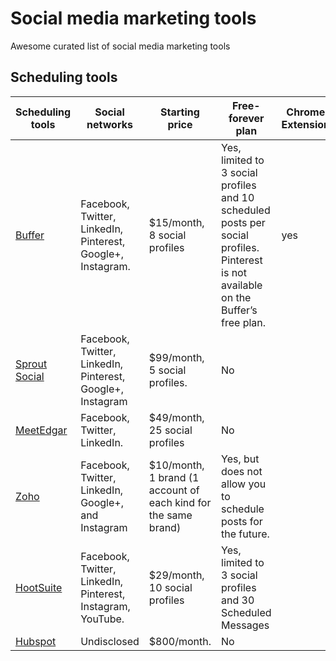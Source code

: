 # Social media marketing tools
Awesome curated list of social media marketing tools

## Scheduling tools

|Scheduling tools                                                   | Social networks                                             |Starting price                                                    |Free-forever plan                                                                                                                  |Chrome Extension |Features |
|--------------------------------------------------------------------|-------------------------------------------------------------|-------------------------------------------------------------------|------------------------------------------------------------------------------------------------------------------------------------|------------------|----------|
|[Buffer](https://buffer.com/)                                      | Facebook, Twitter, LinkedIn, Pinterest, Google+, Instagram. | $15/month, 8 social profiles                                      | Yes, limited to 3 social profiles and 10 scheduled posts per social profiles. Pinterest is not available on the Buffer’s free plan. | yes              |          |
|[Sprout Social](https://sproutsocial.com/)                         | Facebook, Twitter, LinkedIn, Pinterest, Google+, Instagram  | $99/month, 5 social profiles.                                     | No                                                                                                                                 |                  |          |
|[MeetEdgar](https://meetedgar.com/)                                | Facebook, Twitter, LinkedIn.                                | $49/month, 25 social profiles                                     | No                                                                                                                                 |                  |          |
|[Zoho](https://www.zoho.com/social/)                               | Facebook, Twitter, LinkedIn, Google+, and Instagram         | $10/month, 1 brand (1 account of each kind for the same brand) | Yes, but does not allow you to schedule posts for the future.                                                                       |                  |          |
|[HootSuite](https://hootsuite.com/)                                | Facebook, Twitter, LinkedIn, Pinterest, Instagram, YouTube. | $29/month, 10 social profiles                                     | Yes, limited to 3 social profiles and 30 Scheduled Messages                                                                        |                  |          |
|[Hubspot](https://www.hubspot.com/products/marketing/social-inbox) | Undisclosed                                                 | $800/month.                                                       | No                                                                                                                                 |                  |          |
